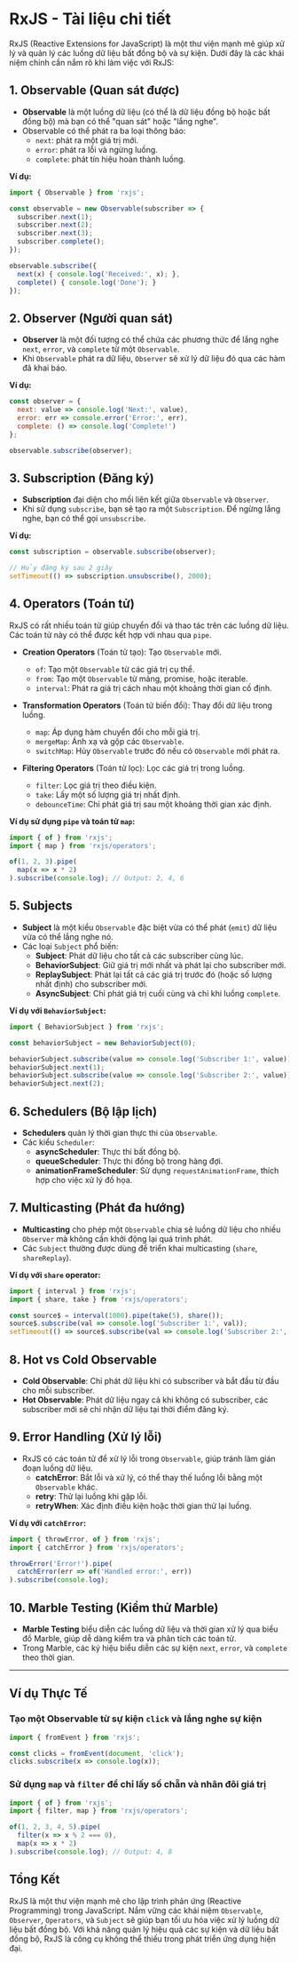 
# RxJS - Tài liệu chi tiết

RxJS (Reactive Extensions for JavaScript) là một thư viện mạnh mẽ giúp xử lý và quản lý các luồng dữ liệu bất đồng bộ và sự kiện. Dưới đây là các khái niệm chính cần nắm rõ khi làm việc với RxJS:

## 1. Observable (Quan sát được)
- **Observable** là một luồng dữ liệu (có thể là dữ liệu đồng bộ hoặc bất đồng bộ) mà bạn có thể "quan sát" hoặc "lắng nghe".
- Observable có thể phát ra ba loại thông báo:
  - `next`: phát ra một giá trị mới.
  - `error`: phát ra lỗi và ngừng luồng.
  - `complete`: phát tín hiệu hoàn thành luồng.

**Ví dụ:**
```javascript
import { Observable } from 'rxjs';

const observable = new Observable(subscriber => {
  subscriber.next(1);
  subscriber.next(2);
  subscriber.next(3);
  subscriber.complete();
});

observable.subscribe({
  next(x) { console.log('Received:', x); },
  complete() { console.log('Done'); }
});
```

## 2. Observer (Người quan sát)
- **Observer** là một đối tượng có thể chứa các phương thức để lắng nghe `next`, `error`, và `complete` từ một `Observable`.
- Khi `Observable` phát ra dữ liệu, `Observer` sẽ xử lý dữ liệu đó qua các hàm đã khai báo.

**Ví dụ:**
```javascript
const observer = {
  next: value => console.log('Next:', value),
  error: err => console.error('Error:', err),
  complete: () => console.log('Complete!')
};

observable.subscribe(observer);
```

## 3. Subscription (Đăng ký)
- **Subscription** đại diện cho mối liên kết giữa `Observable` và `Observer`.
- Khi sử dụng `subscribe`, bạn sẽ tạo ra một `Subscription`. Để ngừng lắng nghe, bạn có thể gọi `unsubscribe`.

**Ví dụ:**
```javascript
const subscription = observable.subscribe(observer);

// Hủy đăng ký sau 2 giây
setTimeout(() => subscription.unsubscribe(), 2000);
```

## 4. Operators (Toán tử)
RxJS có rất nhiều toán tử giúp chuyển đổi và thao tác trên các luồng dữ liệu. Các toán tử này có thể được kết hợp với nhau qua `pipe`.

- **Creation Operators** (Toán tử tạo): Tạo `Observable` mới.
  - `of`: Tạo một `Observable` từ các giá trị cụ thể.
  - `from`: Tạo một `Observable` từ mảng, promise, hoặc iterable.
  - `interval`: Phát ra giá trị cách nhau một khoảng thời gian cố định.

- **Transformation Operators** (Toán tử biến đổi): Thay đổi dữ liệu trong luồng.
  - `map`: Áp dụng hàm chuyển đổi cho mỗi giá trị.
  - `mergeMap`: Ánh xạ và gộp các `Observable`.
  - `switchMap`: Hủy `Observable` trước đó nếu có `Observable` mới phát ra.

- **Filtering Operators** (Toán tử lọc): Lọc các giá trị trong luồng.
  - `filter`: Lọc giá trị theo điều kiện.
  - `take`: Lấy một số lượng giá trị nhất định.
  - `debounceTime`: Chỉ phát giá trị sau một khoảng thời gian xác định.

**Ví dụ sử dụng `pipe` và toán tử `map`:**
```javascript
import { of } from 'rxjs';
import { map } from 'rxjs/operators';

of(1, 2, 3).pipe(
  map(x => x * 2)
).subscribe(console.log); // Output: 2, 4, 6
```

## 5. Subjects
- **Subject** là một kiểu `Observable` đặc biệt vừa có thể phát (`emit`) dữ liệu vừa có thể lắng nghe nó.
- Các loại `Subject` phổ biến:
  - **Subject**: Phát dữ liệu cho tất cả các subscriber cùng lúc.
  - **BehaviorSubject**: Giữ giá trị mới nhất và phát lại cho subscriber mới.
  - **ReplaySubject**: Phát lại tất cả các giá trị trước đó (hoặc số lượng nhất định) cho subscriber mới.
  - **AsyncSubject**: Chỉ phát giá trị cuối cùng và chỉ khi luồng `complete`.

**Ví dụ với `BehaviorSubject`:**
```javascript
import { BehaviorSubject } from 'rxjs';

const behaviorSubject = new BehaviorSubject(0);

behaviorSubject.subscribe(value => console.log('Subscriber 1:', value));
behaviorSubject.next(1);
behaviorSubject.subscribe(value => console.log('Subscriber 2:', value));
behaviorSubject.next(2);
```

## 6. Schedulers (Bộ lập lịch)
- **Schedulers** quản lý thời gian thực thi của `Observable`.
- Các kiểu `Scheduler`:
  - **asyncScheduler**: Thực thi bất đồng bộ.
  - **queueScheduler**: Thực thi đồng bộ trong hàng đợi.
  - **animationFrameScheduler**: Sử dụng `requestAnimationFrame`, thích hợp cho việc xử lý đồ họa.

## 7. Multicasting (Phát đa hướng)
- **Multicasting** cho phép một `Observable` chia sẻ luồng dữ liệu cho nhiều `Observer` mà không cần khởi động lại quá trình phát.
- Các `Subject` thường được dùng để triển khai multicasting (`share`, `shareReplay`).

**Ví dụ với `share` operator:**
```javascript
import { interval } from 'rxjs';
import { share, take } from 'rxjs/operators';

const source$ = interval(1000).pipe(take(5), share());
source$.subscribe(val => console.log('Subscriber 1:', val));
setTimeout(() => source$.subscribe(val => console.log('Subscriber 2:', val)), 2000);
```

## 8. Hot vs Cold Observable
- **Cold Observable**: Chỉ phát dữ liệu khi có subscriber và bắt đầu từ đầu cho mỗi subscriber.
- **Hot Observable**: Phát dữ liệu ngay cả khi không có subscriber, các subscriber mới sẽ chỉ nhận dữ liệu tại thời điểm đăng ký.

## 9. Error Handling (Xử lý lỗi)
- RxJS có các toán tử để xử lý lỗi trong `Observable`, giúp tránh làm gián đoạn luồng dữ liệu.
  - **catchError**: Bắt lỗi và xử lý, có thể thay thế luồng lỗi bằng một `Observable` khác.
  - **retry**: Thử lại luồng khi gặp lỗi.
  - **retryWhen**: Xác định điều kiện hoặc thời gian thử lại luồng.

**Ví dụ với `catchError`:**
```javascript
import { throwError, of } from 'rxjs';
import { catchError } from 'rxjs/operators';

throwError('Error!').pipe(
  catchError(err => of('Handled error:', err))
).subscribe(console.log);
```

## 10. Marble Testing (Kiểm thử Marble)
- **Marble Testing** biểu diễn các luồng dữ liệu và thời gian xử lý qua biểu đồ Marble, giúp dễ dàng kiểm tra và phân tích các toán tử.
- Trong Marble, các ký hiệu biểu diễn các sự kiện `next`, `error`, và `complete` theo thời gian.

---

## Ví dụ Thực Tế

### Tạo một Observable từ sự kiện `click` và lắng nghe sự kiện
```javascript
import { fromEvent } from 'rxjs';

const clicks = fromEvent(document, 'click');
clicks.subscribe(x => console.log(x));
```

### Sử dụng `map` và `filter` để chỉ lấy số chẵn và nhân đôi giá trị
```javascript
import { of } from 'rxjs';
import { filter, map } from 'rxjs/operators';

of(1, 2, 3, 4, 5).pipe(
  filter(x => x % 2 === 0),
  map(x => x * 2)
).subscribe(console.log); // Output: 4, 8
```

## Tổng Kết
RxJS là một thư viện mạnh mẽ cho lập trình phản ứng (Reactive Programming) trong JavaScript. Nắm vững các khái niệm `Observable`, `Observer`, `Operators`, và `Subject` sẽ giúp bạn tối ưu hóa việc xử lý luồng dữ liệu bất đồng bộ. Với khả năng quản lý hiệu quả các sự kiện và dữ liệu bất đồng bộ, RxJS là công cụ không thể thiếu trong phát triển ứng dụng hiện đại.
